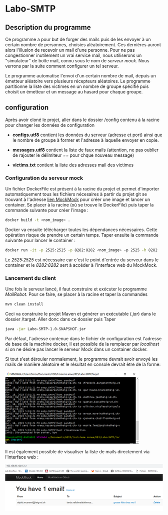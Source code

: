# Labo-SMTP

## Description du programme

Ce programme a pour but de forger des mails puis de les envoyer à un certain nombre de personnes, choisies aléatoirement. Ces dernières auront alors l'illusion de recevoir un mail d'une personne. Pour ne pas congestionner inutilement un vrai service mail, nous utiliserons un "simulateur" de boîte mail, connu sous le nom de *serveur mock*. Nous verrons par la suite comment configurer un tel serveur.

Le programme automatise l'envoi d'un certain nombre de mail, depuis un émetteur aléatoire vers plusieurs récepteurs aléatoires. Le programme partitionne la liste des victimes en un nombre de groupe spécifié puis choisit un émetteur et un message au hasard pour chaque groupe.

## configuration

Après avoir cloné le projet, aller dans le dossier /config contenu à la racine pour changer les données de configuration

* **configs.utf8** contient les données du serveur (adresse et port) ainsi que le nombre de groupe à former et l'adresse à laquelle envoyer en copie.

* **messages.utf8** contient la liste de faux mails (attention, ne pas oublier de rajouter le délimiteur *==* pour chque nouveau message)

* **victims.txt** contient la liste des adresses mail des victimes

### Configuration du serveur mock

Un fichier DockerFile est présent à la racine du projet et permet d'importer automatiquement tous les fichiers nécesaires à partir du projet git se trouvant à l'adresse [lien MockMock](https://github.com/tweakers/MockMock) pour créer une image et lancer un container. Se placer à la racine (où se trouve le DockerFile) puis taper la commande suivante pour créer l'image :

```bash
docker build -t <nom_image> .
```

Docker va ensuite télécharger toutes les dépendances nécessaires. Cette opération risque de prendre un certain temps. Taper ensuite la commande suivante pour lancer le container :

```bash
docker run -it -p 2525:2525 -p 8282:8282 <nom_image> -p 2525 -h 8282
```

Le *2525:2525* est nécessaire car c'est le point d'entrée du serveur dans le container et le *8282:8282* sert à accéder à l'interface web du MockMock.

### Lancement du client

Une fois le serveur lancé, il faut construire et exécuter le programme *MailRobot*. Pour ce faire, se placer à la racine et taper la commandes

```bash
mvn clean install
```

Ceci va construire le projet Maven et générer un exécutable (*.jar*) dans le dossier /target.
Aller donc dans ce dossier puis Taper

```bash
java -jar Labo-SMTP-1.0-SNAPSHOT.jar
```

Par défaut, l'adresse contenue dans le fichier de configuration est l'adresse de base de la machine docker, il est possible de la remplacer par *localhost* si on ne désire pas lancer le serveur Mock dans un container docker.

Si tout s'est dérouler normalement, le programme devrait avoir envoyé les mails de manière aléatoire et le résultat en console devrait être de la forme:

![image](figures/img1.png)

Il est également possible de visualiser la liste de mails directement via l'interface web :

![image](figures/img2.png)
